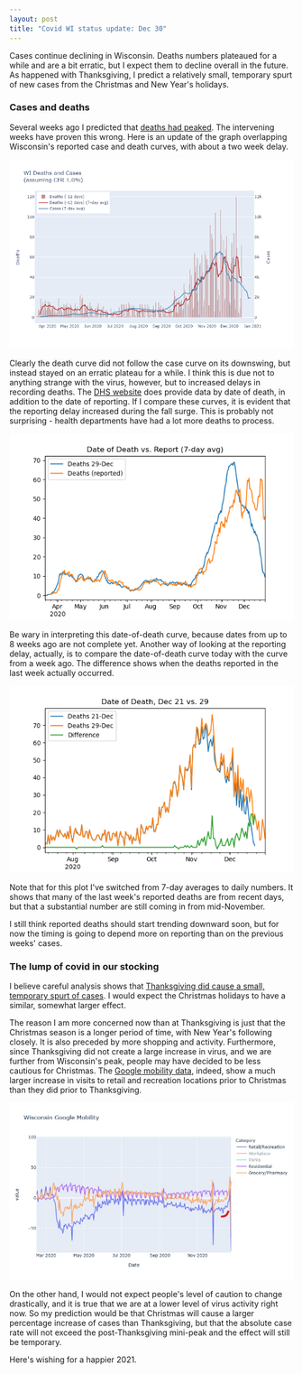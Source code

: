 ```yaml
---
layout: post
title: "Covid WI status update: Dec 30"
---
```


Cases continue declining in Wisconsin. Deaths numbers plateaued for a while and are a bit erratic, but I expect them to decline overall in the future. As happened with Thanksgiving, I predict a relatively small, temporary spurt of new cases from the Christmas and New Year's holidays.

### Cases and deaths
Several weeks ago I predicted that [deaths had peaked](2020-12-07-status-update.md). The intervening weeks have proven this wrong. Here is an update of the graph overlapping Wisconsin's reported case and death curves, with about a two week delay.

![Cases and deaths](../assets/Cases-Deaths-WI_2020-12-29.png)

Clearly the death curve did not follow the case curve on its downswing, but instead stayed on an erratic plateau for a while. I think this is due not to anything strange with the virus, however, but to increased delays in recording deaths. The [DHS website](https://www.dhs.wisconsin.gov/covid-19/county.htm) does provide data by date of death, in addition to the date of reporting. If I compare these curves, it is evident that the reporting delay increased during the fall surge. This is probably not surprising - health departments have had a lot more deaths to process.

![Deaths reporting delay](../assets/Deaths-Delay_2020-12-29.png)

Be wary in interpreting this date-of-death curve, because dates from up to 8 weeks ago are not complete yet. Another way of looking at the reporting delay, actually, is to compare the date-of-death curve today with the curve from a week ago. The difference shows when the deaths reported in the last week actually occurred.

![Deaths difference](../assets/Deaths-Difference_2020-12-29.png)

Note that for this plot I've switched from 7-day averages to daily numbers. It shows that many of the last week's reported deaths are from recent days, but that a substantial number are still coming in from mid-November.

I still think reported deaths should start trending downward soon, but for now the timing is going to depend more on reporting than on the previous weeks' cases.

### The lump of covid in our stocking
I believe careful analysis shows that [Thanksgiving did cause a small, temporary spurt of cases](2020-12-21-thanksgiving.md). I would expect the Christmas holidays to have a similar, somewhat larger effect.

The reason I am more concerned now than at Thanksgiving is just that the Christmas season is a longer period of time, with New Year's following closely. It is also preceded by more shopping and activity. Furthermore, since Thanksgiving did not create a large increase in virus, and we are further from Wisconsin's peak, people may have decided to be less cautious for Christmas. The [Google mobility data](2020-11-15-mobility.md), indeed, show a much larger increase in visits to retail and recreation locations prior to Christmas than they did prior to Thanksgiving.

![Christmas mobility](../assets/Mobility-Google-Christmas.jpg)

On the other hand, I would not expect people's level of caution to change drastically, and it is true that we are at a lower level of virus activity right now. So my prediction would be that Christmas will cause a larger percentage increase of cases than Thanksgiving, but that the absolute case rate will not exceed the post-Thanksgiving mini-peak and the effect will still be temporary.

Here's wishing for a happier 2021.
